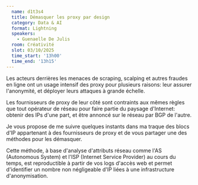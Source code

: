 ```yaml
---
  name: d1t3s4
  title: Démasquer les proxy par design
  category: Data & AI
  format: Lightning
  speakers: 
    - Guenaelle De Julis
  room: Créativité
  slot: 03/10/2025
  time_start: '13h00'
  time_end: '13h15'
---
```

Les acteurs derrières les menaces de scraping, scalping et autres fraudes en ligne ont un usage intensif des proxy pour plusieurs raisons: leur assurer l'anonymité, et déployer leurs attaques à grande échelle. 

Les fournisseurs de proxy de leur côté sont contraints aux mêmes règles que tout opérateur de réseau pour faire partie du paysage d'Internet: obtenir des IPs d'une part, et être annoncé sur le réseau par BGP de l'autre. 

Je vous propose de me suivre quelques instants dans ma traque des blocs d'IP appartenant à des fournisseurs de proxy et de vous partager une des méthodes pour les démasquer. 

Cette méthode, à base d'analyse d'attributs réseau comme l'AS (Autonomous System) et l'ISP (Internet Service Provider) au cours du temps, est reproductible à partir de vos logs d'accès web et permet d'identifier un nombre non négligeable d'IP liées à une infrastructure d'anonymisation.